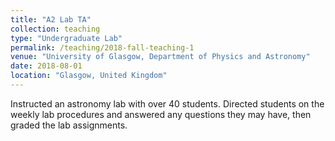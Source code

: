 ```yaml
---
title: "A2 Lab TA"
collection: teaching
type: "Undergraduate Lab"
permalink: /teaching/2018-fall-teaching-1
venue: "University of Glasgow, Department of Physics and Astronomy"
date: 2018-08-01
location: "Glasgow, United Kingdom"
---
```


Instructed an astronomy lab with over 40 students. Directed students on the weekly lab procedures and answered any questions they may have, then graded the lab assignments.
